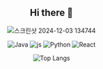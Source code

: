 <div align="center">
<h2>Hi there 👋</h2>

![스크린샷 2024-12-03 134744](https://github.com/user-attachments/assets/c4a222aa-d43f-4261-81eb-a4c226b98309)

![Java](https://img.shields.io/badge/java-%23ED8B00.svg?style=for-the-badge&logo=openjdk&logoColor=white) ![js](https://img.shields.io/badge/JavaScript-F7DF1E?style=for-the-badge&logo=JavaScript&logoColor=white) ![Python](https://img.shields.io/badge/python-3670A0?style=for-the-badge&logo=python&logoColor=ffdd54) ![React](https://img.shields.io/badge/react-%2320232a.svg?style=for-the-badge&logo=react&logoColor=%2361DAFB)

![Top Langs](https://github-readme-stats.vercel.app/api/top-langs/?username=suki186&layout=compact)
</div>

